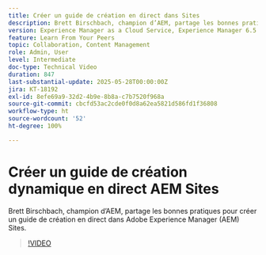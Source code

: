 ```yaml
---
title: Créer un guide de création en direct dans Sites
description: Brett Birschbach, champion d’AEM, partage les bonnes pratiques pour créer un guide de création en direct dans Adobe Experience Manager Sites.
version: Experience Manager as a Cloud Service, Experience Manager 6.5
feature: Learn From Your Peers
topic: Collaboration, Content Management
role: Admin, User
level: Intermediate
doc-type: Technical Video
duration: 847
last-substantial-update: 2025-05-28T00:00:00Z
jira: KT-18192
exl-id: 8efe69a9-32d2-4b9e-8b8a-c7b7520f968a
source-git-commit: cbcfd53ac2cde0f0d8a62ea5821d586fd1f36808
workflow-type: ht
source-wordcount: '52'
ht-degree: 100%

---
```


# Créer un guide de création dynamique en direct AEM Sites

Brett Birschbach, champion d’AEM, partage les bonnes pratiques pour créer un guide de création en direct dans Adobe Experience Manager (AEM) Sites.

>[!VIDEO](https://video.tv.adobe.com/v/3459572/?learn=on&enablevpops)

